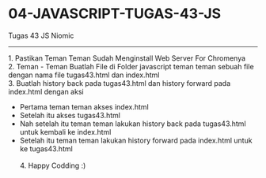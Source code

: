 # 04-JAVASCRIPT-TUGAS-43-JS
Tugas 43 JS Niomic
<hr>
1. Pastikan Teman Teman Sudah Menginstall Web Server For Chromenya<br>
2. Teman - Teman Buatlah File di Folder javascript teman teman sebuah file dengan nama file tugas43.html dan index.html <br>
3. Buatlah history back pada tugas43.html dan history forward pada index.html dengan aksi <br>

<ul>
  <li>Pertama teman teman akses index.html</li>
  <li>Setelah itu akses tugas43.html</li>
<li>Nah setelah itu teman teman lakukan history back pada tugas43.html untuk kembali ke index.html</li>
<li>Setelah itu teman teman lakukan history forward pada index.html untuk ke tugas43.html</li>
<br>
4. Happy Codding :)
